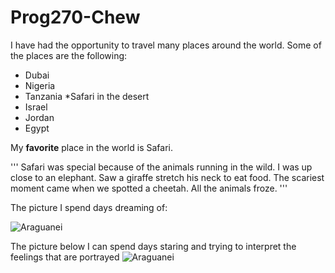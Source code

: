 
Prog270-Chew
============

I have had the opportunity to travel many places around the world.  Some of the places are the following:
* Dubai
* Nigeria  
* Tanzania
	*Safari in the desert
* Israel
* Jordan
* Egypt

My **favorite** place in the world is Safari.

'''
Safari was special because of the animals running in the wild.  I was up close to an elephant.  Saw a giraffe stretch his neck to eat food.  The scariest moment came when we spotted a cheetah.  All the animals froze.
'''

The picture I spend days dreaming of:  

![Araguanei](http://upload.wikimedia.org/wikipedia/commons/thumb/b/b4/Schloss-Borbeck-Komplettansicht-Sonnenuntergang-2012.jpg/320px-Schloss-Borbeck-Komplettansicht-Sonnenuntergang-2012.jpg)   

The picture below I can spend days staring and trying to interpret the feelings that are portrayed
![Araguanei](http://upload.wikimedia.org/wikipedia/commons/thumb/a/aa/Papageitaucher_Fratercula_arctica.jpg/320px-Papageitaucher_Fratercula_arctica.jpg)   